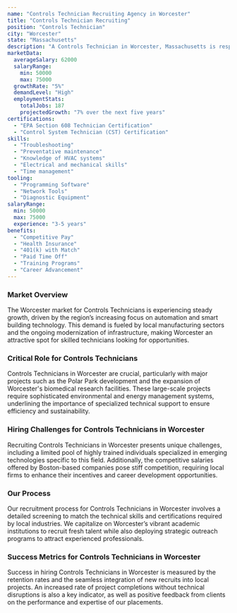 ```yaml
---
name: "Controls Technician Recruiting Agency in Worcester"
title: "Controls Technician Recruiting"
position: "Controls Technician"
city: "Worcester"
state: "Massachusetts"
description: "A Controls Technician in Worcester, Massachusetts is responsible for maintaining, installing, and troubleshooting control systems."
marketData:
  averageSalary: 62000
  salaryRange:
    min: 50000
    max: 75000
  growthRate: "5%"
  demandLevel: "High"
  employmentStats:
    totalJobs: 187
    projectedGrowth: "7% over the next five years"
certifications:
  - "EPA Section 608 Technician Certification"
  - "Control System Technician (CST) Certification"
skills:
  - "Troubleshooting"
  - "Preventative maintenance"
  - "Knowledge of HVAC systems"
  - "Electrical and mechanical skills"
  - "Time management"
tooling:
  - "Programming Software"
  - "Network Tools"
  - "Diagnostic Equipment"
salaryRange:
  min: 50000
  max: 75000
  experience: "3-5 years"
benefits:
  - "Competitive Pay"
  - "Health Insurance"
  - "401(k) with Match"
  - "Paid Time Off"
  - "Training Programs"
  - "Career Advancement"
---
```


### Market Overview
The Worcester market for Controls Technicians is experiencing steady growth, driven by the region’s increasing focus on automation and smart building technology. This demand is fueled by local manufacturing sectors and the ongoing modernization of infrastructure, making Worcester an attractive spot for skilled technicians looking for opportunities.

### Critical Role for Controls Technicians
Controls Technicians in Worcester are crucial, particularly with major projects such as the Polar Park development and the expansion of Worcester's biomedical research facilities. These large-scale projects require sophisticated environmental and energy management systems, underlining the importance of specialized technical support to ensure efficiency and sustainability.

### Hiring Challenges for Controls Technicians in Worcester
Recruiting Controls Technicians in Worcester presents unique challenges, including a limited pool of highly trained individuals specialized in emerging technologies specific to this field. Additionally, the competitive salaries offered by Boston-based companies pose stiff competition, requiring local firms to enhance their incentives and career development opportunities.

### Our Process
Our recruitment process for Controls Technicians in Worcester involves a detailed screening to match the technical skills and certifications required by local industries. We capitalize on Worcester’s vibrant academic institutions to recruit fresh talent while also deploying strategic outreach programs to attract experienced professionals.

### Success Metrics for Controls Technicians in Worcester
Success in hiring Controls Technicians in Worcester is measured by the retention rates and the seamless integration of new recruits into local projects. An increased rate of project completions without technical disruptions is also a key indicator, as well as positive feedback from clients on the performance and expertise of our placements.